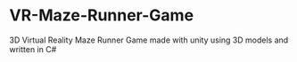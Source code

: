 # VR-Maze-Runner-Game
3D Virtual Reality Maze Runner Game made with unity using 3D models and written in C# 
